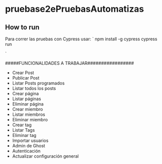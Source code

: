 # pruebase2ePruebasAutomatizas

## How to run
Para correr las pruebas con Cypress usar:
`
npm install -g cypress
cypress run

`


#####FUNCIONALIDADES A TRABAJAR#################

- Crear Post
- Publicar Post
- Listar Posts programados
- Listar todos los posts
- Crear página
- Listar páginas
- Eliminar página
- Crear miembro
- Listar miembros
- Eliminar miembro
- Crear tag
- Listar Tags
- Eliminar tag
- Importar usuarios
- Admin de Ghost
- Autenticación
- Actualizar configuración general
